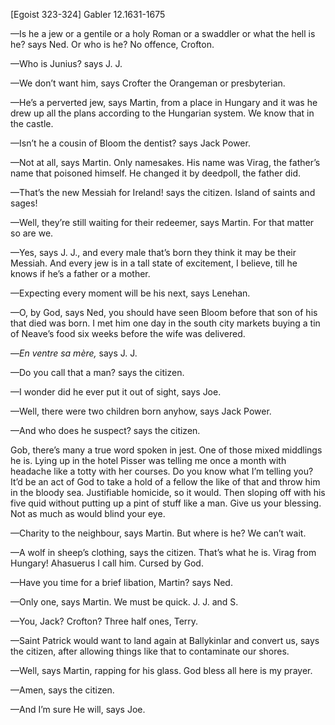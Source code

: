 [Egoist 323-324]
Gabler 12.1631-1675


—Is he a jew or a gentile or a holy Roman or a swaddler or what the hell is he? says Ned. Or who is he? No offence, Crofton.

—Who is Junius? says J. J.

—We don’t want him, says Crofter the Orangeman or presbyterian.

—He’s a perverted jew, says Martin, from a place in Hungary and it was he drew up all the plans according to the Hungarian system. We know that in the castle.

—Isn’t he a cousin of Bloom the dentist? says Jack Power.

—Not at all, says Martin. Only namesakes. His name was Virag, the father’s name that poisoned himself. He changed it by deedpoll, the father did.

—That’s the new Messiah for Ireland! says the citizen. Island of saints and sages!

—Well, they’re still waiting for their redeemer, says Martin. For that matter so are we.

—Yes, says J. J., and every male that’s born they think it may be their Messiah. And every jew is in a tall state of excitement, I believe, till he knows if he’s a father or a mother.

—Expecting every moment will be his next, says Lenehan.

—O, by God, says Ned, you should have seen Bloom before that son of his that died was born. I met him one day in the south city markets buying a tin of Neave’s food six weeks before the wife was delivered.

—*En ventre sa mère,* says J. J.

—Do you call that a man? says the citizen.

—I wonder did he ever put it out of sight, says Joe.

—Well, there were two children born anyhow, says Jack Power.

—And who does he suspect? says the citizen.

Gob, there’s many a true word spoken in jest. One of those mixed middlings he is. Lying up in the hotel Pisser was telling me once a month with headache like a totty with her courses. Do you know what I’m telling you? It’d be an act of God to take a hold of a fellow the like of that and throw him in the bloody sea. Justifiable homicide, so it would. Then sloping off with his five quid without putting up a pint of stuff like a man. Give us your blessing. Not as much as would blind your eye.


—Charity to the neighbour, says Martin. But where is he? We can’t wait.

—A wolf in sheep’s clothing, says the citizen. That’s what he is. Virag from Hungary! Ahasuerus I call him. Cursed by God.

—Have you time for a brief libation, Martin? says Ned.

—Only one, says Martin. We must be quick. J. J. and S.

—You, Jack? Crofton? Three half ones, Terry.

—Saint Patrick would want to land again at Ballykinlar and convert us, says the citizen, after allowing things like that to contaminate our shores.

—Well, says Martin, rapping for his glass. God bless all here is my prayer.

—Amen, says the citizen.

—And I’m sure He will, says Joe.
